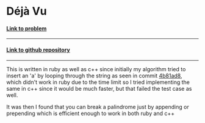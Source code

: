 # Déjà Vu

#### [Link to problem](https://codeforces.com/problemset/problem/1504/A)

<hr>

#### [Link to github repository](https://github.com/Sankalp-G/10-days-of-code/)

<hr>

This is written in ruby as well as c++ since initially my algorithm tried to insert an 'a' by looping through the string as seen in commit [4b81ad8](https://github.com/Sankalp-G/10-days-of-code/blob/4b81ad87acc76f9d36b8d9f0ef64fb33e69c29c9/day2/dejavu.rb), which didn't work in ruby due to the time limit so I tried implementing the same in c++ since it would be much faster, but that failed the test case as well.

It was then I found that you can break a palindrome just by appending or prepending which is efficient enough to work in both ruby and c++
